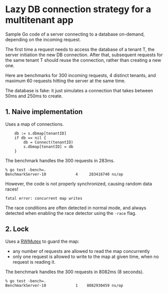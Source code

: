 # Lazy DB connection strategy for a multitenant app

Sample Go code of a server connecting to a database on-demand, depending on the incoming request.

The first time a request needs to access the database of a tenant T, the server initiation the new DB connection. After that,
subsequent requests for the same tenant T should reuse the connection, rather than creating a new one.

Here are benchmarks for 300 incoming requests, 4 distinct tenants, and maximum 60 requests hitting the server at the same time.

The database is fake: it just simulates a connection that takes between 50ms and 250ms to create.

## 1. Naive implementation

Uses a map of connections.

```
	db := s.dbmap[tenantID]
	if db == nil {
		db = Connect(tenantID)
		s.dbmap[tenantID] = db
	}
```

The benchmark handles the 300 requests in 283ms.

```
% go test -bench=.
BenchmarkServer-10    	       4	 283416740 ns/op
```

However, the code is not properly synchronized, causing random data races!

```
fatal error: concurrent map writes
```

The race conditions are often detected in normal mode, and always detected when enabling the race detector using the `-race` flag.

## 2. Lock

Uses a [RWMutex](https://pkg.go.dev/sync#RWMutex) to guard the map:
- any number of requests are allowed to read the map concurrently
- only one request is allowed to write to the map at given time, when no request is reading it.

The benchmark handles the 300 requests in 8082ms (8 seconds).

```
% go test -bench=.
BenchmarkServer-10    	       1	8082930459 ns/op
```
